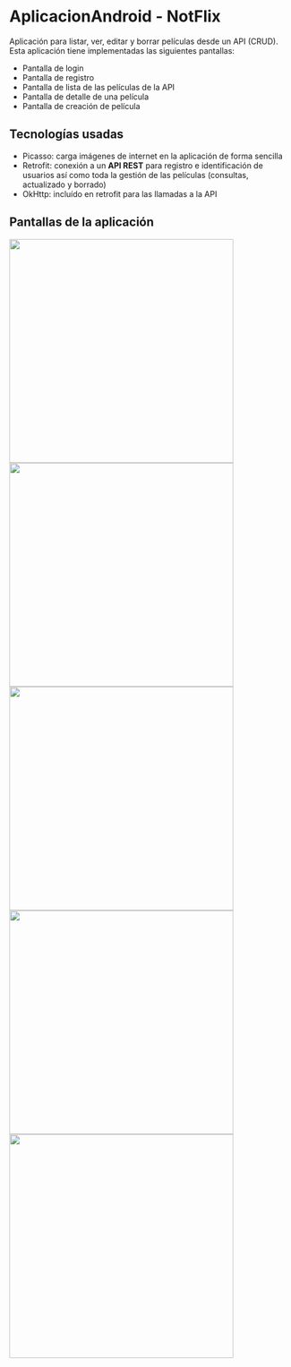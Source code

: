 # AplicacionAndroid - NotFlix

Aplicación para listar, ver, editar y borrar películas desde un API (CRUD).
Esta aplicación tiene implementadas las siguientes pantallas:
- Pantalla de login
- Pantalla de registro
- Pantalla de lista de las películas de la API
- Pantalla de detalle de una película
- Pantalla de creación de película

## Tecnologías usadas
- Picasso: carga imágenes de internet en la aplicación de forma sencilla
- Retrofit: conexión a un **API REST** para registro e identificación de usuarios así como toda la gestión de las películas (consultas, actualizado y borrado)
- OkHttp: incluído en retrofit para las llamadas a la API

## Pantallas de la aplicación
<img src="docs/imagenes/registro.png" width="400"></img>
<img src="docs/imagenes/login.png" width="400"></img>
<img src="docs/imagenes/lista.png" width="400"></img>
<img src="docs/imagenes/detalle.png" width="400"></img>
<img src="docs/imagenes/crear.png" width="400"></img>
